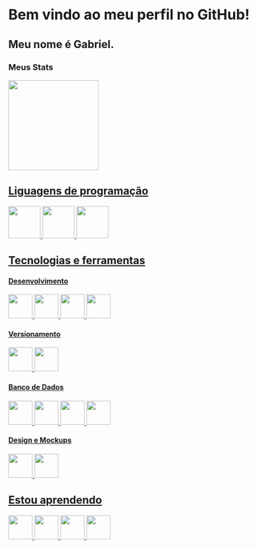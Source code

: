 # Bem vindo ao meu perfil no GitHub!

## Meu nome é Gabriel.

### Meus Stats
<div>
  <a href="https://github.com/Gabriels815">
  <img height="180em" src="https://github-readme-stats-sigma-five.vercel.app/api?username=Gabriels815&show_icons=true&include_all_commits=true&count_private=true&theme=react&hide=css"/>
</div>
 
## Liguagens de programação

<div>
  <img src="https://cdn.jsdelivr.net/gh/devicons/devicon/icons/csharp/csharp-original.svg" width="64" height="64"/>
  <img src="https://cdn.jsdelivr.net/gh/devicons/devicon/icons/java/java-original-wordmark.svg" width="64" height="64"/>
  <img src="https://cdn.jsdelivr.net/gh/devicons/devicon/icons/python/python-original.svg" width="64" height="64"/>
</div>

## Tecnologias e ferramentas

<div>
  <h4>Desenvolvimento</h4>
    <img src="https://cdn.jsdelivr.net/gh/devicons/devicon/icons/androidstudio/androidstudio-original-wordmark.svg" width="48" height="48"/>
    <img src="https://upload.wikimedia.org/wikipedia/commons/9/98/Apache_NetBeans_Logo.svg" width="48" height="48"/>
    <img src="https://user-images.githubusercontent.com/11943860/46922575-7017cf80-cfe1-11e8-845a-0cd198fb546c.png" width="48" height="48"/>
    <img src="https://cdn.jsdelivr.net/gh/devicons/devicon/icons/vscode/vscode-original.svg" width="48" height="48"/>
  <h4>Versionamento</h4> 
    <img src="https://cdn.jsdelivr.net/gh/devicons/devicon/icons/git/git-original.svg" width="48" height="48"/>
    <img src="https://cdn.jsdelivr.net/gh/devicons/devicon/icons/github/github-original.svg" width="48" height="48"/>
  <h4>Banco de Dados</h4> 
    <img src="https://cdn.jsdelivr.net/gh/devicons/devicon/icons/postgresql/postgresql-original-wordmark.svg" width="48" height="48"/>
    <img src="https://cdn.jsdelivr.net/gh/devicons/devicon/icons/mysql/mysql-original-wordmark.svg" width="48" height="48"/>  
    <img src="https://my.trocaire.edu/wp-content/uploads/2016/12/pl-sql.png" width="48" height="48"/>
    <img src="https://cdn.jsdelivr.net/gh/devicons/devicon/icons/sqlite/sqlite-original.svg" width="48" height="48"/>
  <h4>Design e Mockups</h4> 
    <img src="https://cdn.jsdelivr.net/gh/devicons/devicon/icons/canva/canva-original.svg" width="48" height="48"/>
    <img src="https://cdn.jsdelivr.net/gh/devicons/devicon/icons/figma/figma-original.svg" width="48" height="48"/>
</div>
  
## Estou aprendendo 

<div>
  <img src="https://cdn.jsdelivr.net/gh/devicons/devicon/icons/html5/html5-original.svg" width="48" height="48"/>
  <img src="https://cdn.jsdelivr.net/gh/devicons/devicon/icons/css3/css3-original.svg" width="48" height="48"/>
  <img src="https://cdn.jsdelivr.net/gh/devicons/devicon/icons/javascript/javascript-original.svg" width="48" height="48"/>
  <img src="https://cdn.jsdelivr.net/gh/devicons/devicon/icons/php/php-original.svg" width="48" height="48"/>
</div> 
